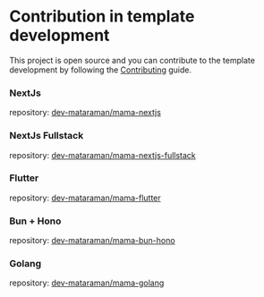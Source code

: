 
# Contribution in template development

This project is open source and you can contribute to the template development by following the [Contributing](./CONTRIBUTING.md) guide.
### NextJs
repository: [dev-mataraman/mama-nextjs](https://github.com/dev-mataraman/mama-nextjs)

### NextJs Fullstack
repository: [dev-mataraman/mama-nextjs-fullstack](https://github.com/dev-mataraman/mama-nextjs-fullstack)

### Flutter
repository: [dev-mataraman/mama-flutter](https://github.com/dev-mataraman/mama-flutter)

### Bun + Hono
repository: [dev-mataraman/mama-bun-hono](https://github.com/dev-mataraman/mama-bun-hono)

### Golang
repository: [dev-mataraman/mama-golang](https://github.com/dev-mataraman/mama-golang)
